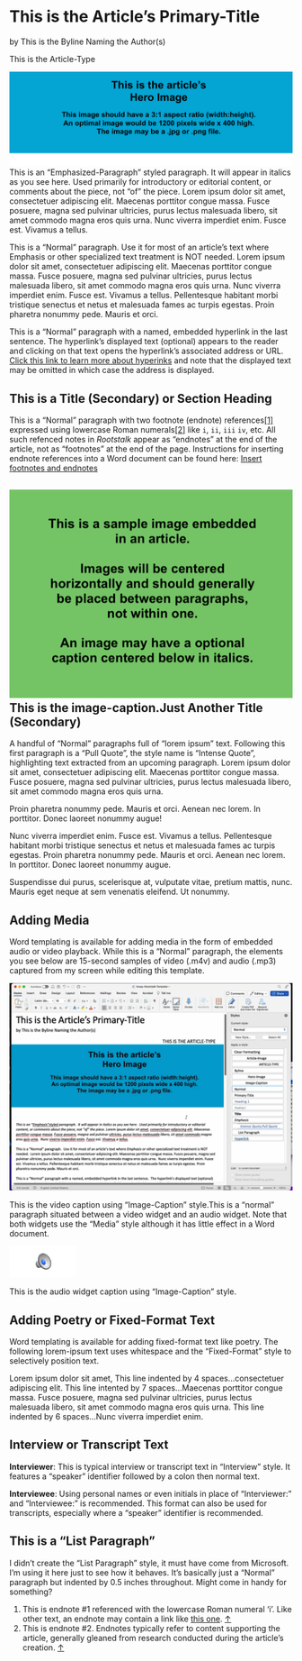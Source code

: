 This is the Article’s Primary-Title
===================================

by This is the Byline Naming the Author(s)

This is the Article-Type

![]()![](1.png)This is an “Emphasized-Paragraph” styled paragraph. It will appear in italics as you see here. Used primarily for introductory or editorial content, or comments about the piece, not “of” the piece. Lorem ipsum dolor sit amet, consectetuer adipiscing elit. Maecenas porttitor congue massa. Fusce posuere, magna sed pulvinar ultricies, purus lectus malesuada libero, sit amet commodo magna eros quis urna. Nunc viverra imperdiet enim. Fusce est. Vivamus a tellus. 

This is a “Normal” paragraph. Use it for most of an article’s text where Emphasis or other specialized text treatment is NOT needed. Lorem ipsum dolor sit amet, consectetuer adipiscing elit. Maecenas porttitor congue massa. Fusce posuere, magna sed pulvinar ultricies, purus lectus malesuada libero, sit amet commodo magna eros quis urna. Nunc viverra imperdiet enim. Fusce est. Vivamus a tellus. Pellentesque habitant morbi tristique senectus et netus et malesuada fames ac turpis egestas. Proin pharetra nonummy pede. Mauris et orci.

This is a “Normal” paragraph with a named, embedded hyperlink in the last sentence. The hyperlink’s displayed text (optional) appears to the reader and clicking on that text opens the hyperlink’s associated address or URL. [Click this link to learn more about hyperinks](https://support.microsoft.com/en-us/office/embed-or-link-to-a-file-in-word-8d1a0ffd-956d-4368-887c-b374237b8d3a) and note that the displayed text may be omitted in which case the address is displayed.

This is a Title (Secondary) or Section Heading
----------------------------------------------

This is a “Normal” paragraph with two footnote (endnote) references[[1]](#endnote-2) expressed using lowercase Roman numerals[[2]](#endnote-3) like `i`, `ii`, `iii` `iv`, etc. All such refenced notes in *Rootstalk* appear as “endnotes” at the end of the article, not as “footnotes” at the end of the page. Instructions for inserting endnote references into a Word document can be found here: [Insert footnotes and endnotes](https://support.microsoft.com/en-us/office/insert-footnotes-and-endnotes-61f3fb1a-4717-414c-9a8f-015a5f3ff4cb)

![]()![](2.png)This is the image-caption.Just Another Title (Secondary)
------------------------------

A handful of “Normal” paragraphs full of “lorem ipsum” text. Following this first paragraph is a “Pull Quote”, the style name is “Intense Quote”, highlighting text extracted from an upcoming paragraph. Lorem ipsum dolor sit amet, consectetuer adipiscing elit. Maecenas porttitor congue massa. Fusce posuere, magna sed pulvinar ultricies, purus lectus malesuada libero, sit amet commodo magna eros quis urna.

Proin pharetra nonummy pede. Mauris et orci. Aenean nec lorem. In porttitor. Donec laoreet nonummy augue!

Nunc viverra imperdiet enim. Fusce est. Vivamus a tellus. Pellentesque habitant morbi tristique senectus et netus et malesuada fames ac turpis egestas. Proin pharetra nonummy pede. Mauris et orci. Aenean nec lorem. In porttitor. Donec laoreet nonummy augue. 

Suspendisse dui purus, scelerisque at, vulputate vitae, pretium mattis, nunc. Mauris eget neque at sem venenatis eleifend. Ut nonummy.

Adding Media
------------

Word templating is available for adding media in the form of embedded audio or video playback. While this is a “Normal” paragraph, the elements you see below are 15-second samples of video (.m4v) and audio (.mp3) captured from my screen while editing this template.

*![](3.png)*

This is the video caption using “Image-Caption” style.This is a “normal” paragraph situated between a video widget and an audio widget. Note that both widgets use the “Media” style although it has little effect in a Word document. 

 

![](4.png)

This is the audio widget caption using “Image-Caption” style. 

Adding Poetry or Fixed-Format Text
----------------------------------

Word templating is available for adding fixed-format text like poetry. The following lorem-ipsum text uses whitespace and the “Fixed-Format” style to selectively position text. 

Lorem ipsum dolor sit amet, This line indented by 4 spaces…consectetuer adipiscing elit. This line intented by 7 spaces…Maecenas porttitor congue massa. Fusce posuere, magna sed pulvinar ultricies, purus lectus malesuada libero, sit amet commodo magna eros quis urna. This line indented by 6 spaces…Nunc viverra imperdiet enim. 

Interview or Transcript Text
----------------------------

**Interviewer**: This is typical interview or transcript text in “Interview” style. It features a “speaker” identifier followed by a colon then normal text. 

**Interviewee**: Using personal names or even initials in place of “Interviewer:” and “Interviewee:” is recommended. This format can also be used for transcripts, especially where a “speaker” identifier is recommended. 

This is a “List Paragraph”
--------------------------

I didn’t create the “List Paragraph” style, it must have come from Microsoft. I’m using it here just to see how it behaves. It’s basically just a “Normal” paragraph but indented by 0.5 inches throughout. Might come in handy for something? 

1. This is endnote #1 referenced with the lowercase Roman numeral ‘i’. Like other text, an endnote may contain a link like [this one](https://support.microsoft.com/en-us/office/insert-footnotes-and-endnotes-61f3fb1a-4717-414c-9a8f-015a5f3ff4cb). [↑](#endnote-ref-2)
2. This is endnote #2. Endnotes typically refer to content supporting the article, generally gleaned from research conducted during the article’s creation. [↑](#endnote-ref-3)

